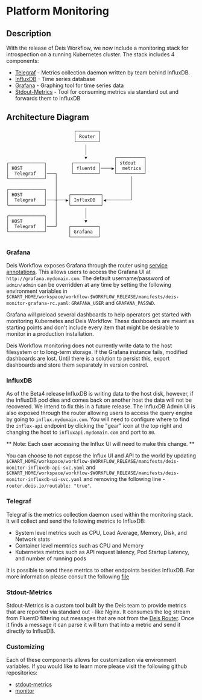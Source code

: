 # Platform Monitoring

## Description

With the release of Deis Workflow, we now include a monitoring stack for introspection on a running Kubernetes cluster. The stack includes 4 components:

* [Telegraf](https://docs.influxdata.com/telegraf/v0.12/) - Metrics collection daemon written by team behind InfluxDB.
* [InfluxDB](https://docs.influxdata.com/influxdb/v0.12/) - Time series database
* [Grafana](http://grafana.org/) - Graphing tool for time series data
* [Stdout-Metrics](https://github.com/deis/stdout-metrics) - Tool for consuming metrics via standard out and forwards them to InfluxDB

## Architecture Diagram

```
                         ┌────────┐                  
                         │ Router │                  
                         └────────┘                  
                             │                      
                             │                      
                             ▼          ┌──────────┐
┌─────────────┐         ┌─────────┐     │ stdout   │
│ HOST        │         │ fluentd │────▶│  metrics │
│  Telegraf   │───┐     └─────────┘     └──────────┘
└─────────────┘   │                           │     
                  │                           │     
┌─────────────┐   │                           │     
│ HOST        │   │    ┌───────────┐          │     
│  Telegraf   │───┼───▶│ InfluxDB  │◀─────────┘     
└─────────────┘   │    └───────────┘                
                  │          │                      
┌─────────────┐   │          │                      
│ HOST        │   │          ▼                      
│  Telegraf   │───┘    ┌──────────┐                 
└─────────────┘        │ Grafana  │                 
                       └──────────┘                              
```

### Grafana

Deis Workflow exposes Grafana through the router using [service annotations](https://github.com/deis/router#how-it-works). This
allows users to access the Grafana UI at `http://grafana.mydomain.com`. The default username/password of
`admin/admin` can be overridden at any time by setting the following environment variables in
`$CHART_HOME/workspace/workflow-$WORKFLOW_RELEASE/manifests/deis-monitor-grafana-rc.yaml`: `GRAFANA_USER` and
`GRAFANA_PASSWD`.

Grafana will preload several dashboards to help operators get started with monitoring Kubernetes and Deis Workflow.
These dashboards are meant as starting points and don't include every item that might be desirable to monitor in a
production installation.

Deis Workflow monitoring does not currently write data to the host filesystem or to long-term storage. If the Grafana
instance fails, modified dashboards are lost. Until there is a solution to persist this, export dashboards and store
them separately in version control.

### InfluxDB

As of the Beta4 release InfluxDB is writing data to the host disk, however, if the InfluxDB pod dies and comes back on
another host the data will not be recovered. We intend to fix this in a future release. The InfluxDB Admin UI is also
exposed through the router allowing users to access the query engine by going to `influx.mydomain.com`. You will need to
configure where to find the `influx-api` endpoint by clicking the "gear" icon at the top right and changing the host to
`influxapi.mydomain.com` and port to `80`.

** Note: Each user accessing the Influx UI will need to make this change. **

You can choose to not expose the Influx UI and API to the world by updating
`$CHART_HOME/workspace/workflow-$WORKFLOW_RELEASE/manifests/deis-monitor-influxdb-api-svc.yaml` and
`$CHART_HOME/workspace/workflow-$WORKFLOW_RELEASE/manifests/deis-monitor-influxdb-ui-svc.yaml` and removing the
following line - `router.deis.io/routable: "true"`.

### Telegraf

Telegraf is the metrics collection daemon used within the monitoring stack. It will collect and send the following metrics to InfluxDB:

* System level metrics such as CPU, Load Average, Memory, Disk, and Network stats
* Container level memtrics such as CPU and Memory
* Kubernetes metrics such as API request latency, Pod Startup Latency, and number of running pods

It is possible to send these metrics to other endpoints besides InfluxDB. For more information please consult the following [file](https://github.com/deis/monitor/blob/master/telegraf/rootfs/config.toml.tpl)

### Stdout-Metrics

Stdout-Metrics is a custom tool built by the Deis team to provide metrics that are reported via standard out - like Nginx. It consumes the log stream from FluentD filtering out messages that are not from the [Deis Router](https://github.com/deis/router). Once it finds a message it can parse it will turn that into a metric and send it directly to InfluxDB.

### Customizing

Each of these components allows for customization via environment variables. If you would like to learn more please visit the following github repositories:

* [stdout-metrics](https://github.com/deis/stdout-metrics)
* [monitor](https://github.com/deis/monitor)
